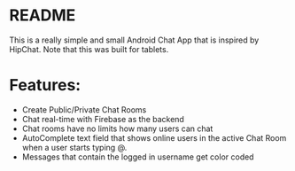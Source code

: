 # README #

This is a really simple and small Android Chat App that is inspired by HipChat. Note that this was built for tablets.

# Features: #
- Create Public/Private Chat Rooms
- Chat real-time with Firebase as the backend
- Chat rooms have no limits how many users can chat
- AutoComplete text field that shows online users in the active Chat Room when a user starts typing @.
- Messages that contain the logged in username get color coded